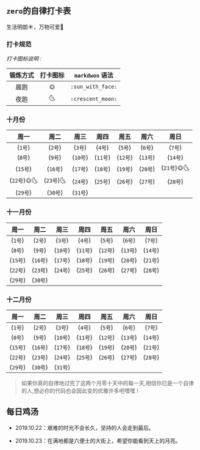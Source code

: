 ## `zero`的自律打卡表
生活明朗:sunny:，万物可爱:cherry_blossom:



### 打卡规范

*打卡图标说明 :*

|  锻炼方式  |  打卡图标  |  `markdwon` 语法  |
| :-------: | :-------: | :---------------: |
| 晨跑      |    🌞     | `:sun_with_face:` |
| 夜跑      |    🌜     | `:crescent_moon:` |

### 十月份
|      周一     |     周二     |     周三      |     周四      |      周五      |     周六      |     周日      |
| :-----------: | :---------: | :-----------: | :-----------: | :-----------: | :-----------: | :-----------: |
| (`1号`)       | (`2号`)      | (`3号`)       | (`4号`)       | (`5号`)       | (`6号`)       | (`7号`)       |
| (`8号`)       | (`9号`)      | (`10号`)      | (`11号`)      | (`12号`)      | (`13号`)      | (`14号`)      |
| (`15号`)      | (`16号`)     | (`17号`)      | (`18号`)      | (`19号`)      | (`20号`)      | (`21号`)🌞🌜  |
| (`22号`)🌞🌜  | (`23号`)🌜   | (`24号`)      | (`25号`)      | (`26号`)      | (`27号`)      | (`28号`)      |
| (`29号`)      | (`30号`)     | (`31号`)      |||||


### 十一月份
|      周一     |     周二     |     周三      |     周四      |      周五      |     周六      |     周日      |
| :-----------: | :---------: | :-----------: | :-----------: | :-----------: | :-----------: | :-----------: |
| (`1号`)       | (`2号`)      | (`3号`)       | (`4号`)       | (`5号`)       | (`6号`)       | (`7号`)       |
| (`8号`)       | (`9号`)      | (`10号`)      | (`11号`)      | (`12号`)      | (`13号`)      | (`14号`)      |
| (`15号`)      | (`16号`)     | (`17号`)      | (`18号`)      | (`19号`)      | (`20号`)      | (`21号`)      |
| (`22号`)      | (`23号`)     | (`24号`)      | (`25号`)      | (`26号`)      | (`27号`)      | (`28号`)      |
| (`29号`)      | (`30号`)     |


### 十二月份
|      周一     |     周二     |     周三      |     周四      |      周五      |     周六      |     周日      |
| :-----------: | :---------: | :-----------: | :-----------: | :-----------: | :-----------: | :-----------: |
| (`1号`)       | (`2号`)      | (`3号`)       | (`4号`)       | (`5号`)       | (`6号`)       | (`7号`)       |
| (`8号`)       | (`9号`)      | (`10号`)      | (`11号`)      | (`12号`)      | (`13号`)      | (`14号`)      |
| (`15号`)      | (`16号`)     | (`17号`)      | (`18号`)      | (`19号`)      | (`20号`)      | (`21号`)      |
| (`22号`)      | (`23号`)     | (`24号`)      | (`25号`)      | (`26号`)      | (`27号`)      | (`28号`)      |
| (`29号`)      | (`30号`)     | (`31号`)      |


> 如果你真的自律地过完了这两个月零十天中的每一天,相信你已是一个自律的人,想必你的代码也会因此变的优雅许多吧嘿嘿 !



## 每日鸡汤

- 2019.10.22：艰难的时光不会长久，坚持的人会走到最后。

- 2019.10.23：在满地都是六便士的大街上，希望你能看到天上的月亮。